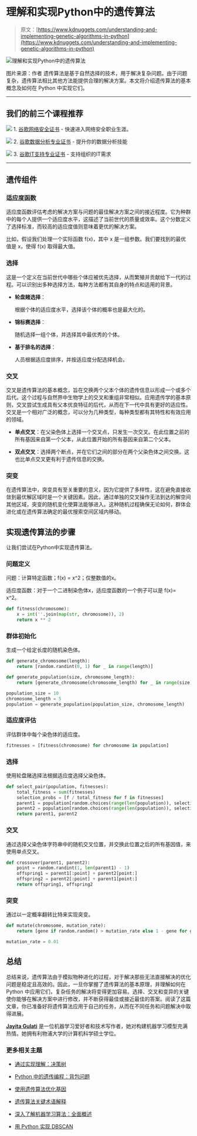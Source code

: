 # 理解和实现Python中的遗传算法

> 原文：[https://www.kdnuggets.com/understanding-and-implementing-genetic-algorithms-in-python](https://www.kdnuggets.com/understanding-and-implementing-genetic-algorithms-in-python)

![理解和实现Python中的遗传算法](../Images/c6d9ecd841fb100f95d4673de0425ed3.png)

图片来源：作者 遗传算法是基于自然选择的技术，用于解决复杂问题。由于问题复杂，遗传算法相比其他方法能提供合理的解决方案。本文将介绍遗传算法的基本概念及如何在 Python 中实现它们。

* * *

## 我们的前三个课程推荐

![](../Images/0244c01ba9267c002ef39d4907e0b8fb.png) 1\. [谷歌网络安全证书](https://www.kdnuggets.com/google-cybersecurity) - 快速进入网络安全职业生涯。

![](../Images/e225c49c3c91745821c8c0368bf04711.png) 2\. [谷歌数据分析专业证书](https://www.kdnuggets.com/google-data-analytics) - 提升你的数据分析技能

![](../Images/0244c01ba9267c002ef39d4907e0b8fb.png) 3\. [谷歌IT支持专业证书](https://www.kdnuggets.com/google-itsupport) - 支持组织的IT需求

* * *

## 遗传组件

### 适应度函数

适应度函数评估考虑的解决方案与问题的最佳解决方案之间的接近程度。它为种群中的每个人提供一个适应度水平，这描述了当前世代的质量或效率。这个分数定义了选择标准，而较高的适应度值则意味着更优的解决方案。

比如，假设我们处理一个实际函数 f(x)，其中 x 是一组参数。我们要找到的最优值是 x，使得 f(x) 取得最大值。

### 选择

这是一个定义在当前世代中哪些个体应被优先选择，从而繁殖并贡献给下一代的过程。可以识别出多种选择方法，每种方法都有其自身的特点和适用的背景。

+   **轮盘赌选择**：

    根据个体的适应度水平，选择该个体的概率也是最大化的。

+   **锦标赛选择**：

    随机选择一组个体，并选择其中最优秀的个体。

+   **基于排名的选择**：

    人员根据适应度排序，并按适应度分配选择机会。

### 交叉

交叉是遗传算法的基本概念，旨在交换两个父本个体的遗传信息以形成一个或多个后代。这个过程与自然界中生物学上的交叉和重组非常相似。应用遗传学的基本原则，交叉尝试生成具有父本优良特征的后代，从而在下一代中具有更好的适应性。交叉是一个相对广泛的概念，可以分为几种类型，每种类型都有其特性和有效应用的领域。

+   **单点交叉**：在父染色体上选择一个交叉点，只发生一次交叉。在此位置之前的所有基因来自第一个父本，从此位置开始的所有基因来自第二个父本。

+   **双点交叉**：选择两个断点，并在它们之间的部分在两个父染色体之间交换。这也比单点交叉更有利于遗传信息的交换。

### 突变

在遗传算法中，突变具有至关重要的意义，因为它提供了多样性，这在避免直接收敛到最优解区域时是一个关键因素。因此，通过单独的交叉操作无法到达的解空间其他区域，突变的随机变化使算法能够进入。这种随机过程确保无论如何，群体会进化或在遗传算法确定的最优搜索空间区域内移动。

## 实现遗传算法的步骤

让我们尝试在Python中实现遗传算法。

### 问题定义

问题：计算特定函数；f(x) = x^2；仅整数值的x。

适应度函数：对于一个二进制染色体x，适应度函数的一个例子可以是 f(x)= x^2。

```py
def fitness(chromosome):
    x = int(''.join(map(str, chromosome)), 2)
    return x ** 2
```

### 群体初始化

生成一个给定长度的随机染色体。

```py
def generate_chromosome(length):
    return [random.randint(0, 1) for _ in range(length)]

def generate_population(size, chromosome_length):
    return [generate_chromosome(chromosome_length) for _ in range(size)]

population_size = 10
chromosome_length = 5
population = generate_population(population_size, chromosome_length) 
```

### 适应度评估

评估群体中每个染色体的适应度。

```py
fitnesses = [fitness(chromosome) for chromosome in population]
```

### 选择

使用轮盘赌选择法根据适应度选择父染色体。

```py
def select_pair(population, fitnesses):
    total_fitness = sum(fitnesses)
    selection_probs = [f / total_fitness for f in fitnesses]
    parent1 = population[random.choices(range(len(population)), selection_probs)[0]]
    parent2 = population[random.choices(range(len(population)), selection_probs)[0]]
    return parent1, parent2
```

### 交叉

通过选择父染色体字符串中的随机交叉位置，并交换此位置之后的所有基因值，来使用单点交叉。

```py
def crossover(parent1, parent2):
    point = random.randint(1, len(parent1) - 1)
    offspring1 = parent1[:point] + parent2[point:]
    offspring2 = parent2[:point] + parent1[point:]
    return offspring1, offspring2
```

### 突变

通过以一定概率翻转比特来实现突变。

```py
def mutate(chromosome, mutation_rate):
    return [gene if random.random() > mutation_rate else 1 - gene for gene in chromosome]

mutation_rate = 0.01
```

## 总结

总结来说，遗传算法由于模拟物种进化的过程，对于解决那些无法直接解决的优化问题是稳定且高效的。因此，一旦你掌握了遗传算法的基本原理，并理解如何在 Python 中应用它们，复杂任务的解决将变得更加容易。选择、交叉和变异的关键使你能够在解决方案中进行修改，并不断获得最佳或接近最佳的答案。阅读了这篇文章，你已准备好将遗传算法应用于自己的任务，从而在不同任务和问题解决中取得进展。

**[Jayita Gulati](https://www.linkedin.com/in/jayitagulati1998/)** 是一位机器学习爱好者和技术写作者，她对构建机器学习模型充满热情。她拥有利物浦大学的计算机科学硕士学位。

### 更多相关主题

+   [通过实现理解：决策树](https://www.kdnuggets.com/2023/02/understanding-implementing-decision-tree.html)

+   [Python 中的遗传编程：背包问题](https://www.kdnuggets.com/2023/01/knapsack-problem-genetic-programming-python.html)

+   [使用遗传算法优化基因](https://www.kdnuggets.com/2022/04/optimizing-genes-genetic-algorithm.html)

+   [遗传算法关键术语解释](https://www.kdnuggets.com/2018/04/genetic-algorithm-key-terms-explained.html)

+   [深入了解机器学习算法：全面概述](https://www.kdnuggets.com/understanding-machine-learning-algorithms-an-indepth-overview)

+   [用 Python 实现 DBSCAN](https://www.kdnuggets.com/2022/08/implementing-dbscan-python.html)

